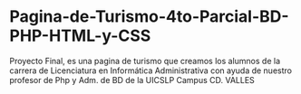 # Pagina-de-Turismo-4to-Parcial-BD-PHP-HTML-y-CSS
Proyecto Final, es una pagina de turismo que creamos los alumnos de la carrera de Licenciatura en Informática Administrativa con ayuda de nuestro profesor de Php y Adm. de BD de la UICSLP Campus CD. VALLES

